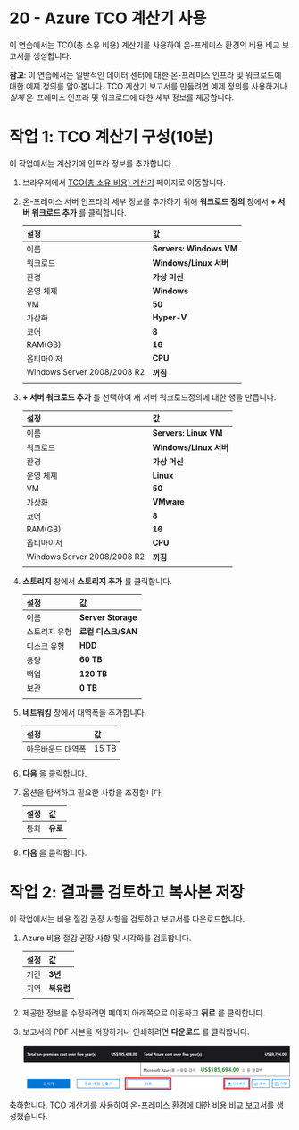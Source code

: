 ﻿---
wts:
    title: '20 - Azure TCO 계산기 사용(10분)'
    module: '모듈 06: Azure 비용 관리 및 서비스 수준 계약에 대해 설명하기'
---
# 20 - Azure TCO 계산기 사용


이 연습에서는 TCO(총 소유 비용) 계산기를 사용하여 온-프레미스 환경의 비용 비교 보고서를 생성합니다.

**참고**: 이 연습에서는 일반적인 데이터 센터에 대한 온-프레미스 인프라 및 워크로드에 대한 예제 정의를 알아봅니다. TCO 계산기 보고서를 만들려면 예제 정의를 사용하거나 *실제* 온-프레미스 인프라 및 워크로드에 대한 세부 정보를 제공합니다.

# 작업 1: TCO 계산기 구성(10분)

이 작업에서는 계산기에 인프라 정보를 추가합니다. 

1. 브라우저에서 [TCO(총 소유 비용) 계산기](https://azure.microsoft.com/ko-kr/pricing/tco/calculator/) 페이지로 이동합니다.

2. 온-프레미스 서버 인프라의 세부 정보를 추가하기 위해 **워크로드 정의** 창에서 **+ 서버 워크로드 추가** 를 클릭합니다.

    | 설정 | 값 |
    | -- | -- |
    | 이름 | **Servers: Windows VM** |
    | 워크로드 | **Windows/Linux 서버** |
    | 환경 | **가상 머신** |
    | 운영 체제 | **Windows** |  
    | VM | **50** |
    | 가상화 | **Hyper-V** |
    | 코어 | **8**|
    | RAM(GB) | **16** |
    | 옵티마이저 | **CPU** |
    | Windows Server 2008/2008 R2 | **꺼짐** |
    | | |

3. **+ 서버 워크로드 추가** 를 선택하여 새 서버 워크로드정의에 대한 행을 만듭니다. 

    | 설정 | 값 |
    | -- | -- |
    | 이름 | **Servers: Linux VM** |
    | 워크로드 | **Windows/Linux 서버** |
    | 환경 | **가상 머신** |
    | 운영 체제 | **Linux** |  
    | VM | **50** |
    | 가상화 | **VMware** |
    | 코어 | **8**|
    | RAM(GB) | **16** |
    | 옵티마이저 | **CPU** |
    | Windows Server 2008/2008 R2 | **꺼짐** |
    | | |

4. **스토리지** 창에서 **스토리지 추가** 를 클릭합니다.

    | 설정 | 값 |
    | -- | -- |
    | 이름 | **Server Storage** |
    | 스토리지 유형 | **로컬 디스크/SAN** |
    | 디스크 유형 | **HDD** |
    | 용량 | **60 TB** |  
    | 백업 | **120 TB** |
    | 보관 | **0 TB** |
    | | |

5. **네트워킹** 창에서 대역폭을 추가합니다. 

    | 설정 | 값 |
    | -- | -- |
    | 아웃바운드 대역폭 | 15 TB|
    | | |

6. **다음** 을 클릭합니다.

7. 옵션을 탐색하고 필요한 사항을 조정합니다. 

    | 설정 | 값 |
    | -- | -- |
    | 통화 | **유로** |
    | | |

8. **다음** 을 클릭합니다.

# 작업 2: 결과를 검토하고 복사본 저장

이 작업에서는 비용 절감 권장 사항을 검토하고 보고서를 다운로드합니다. 

1. Azure 비용 절감 권장 사항 및 시각화를 검토합니다.

    | 설정 | 값 |
    | -- | -- |
    | 기간| **3년** |
    | 지역 | **북유럽** |
    | | |


2. 제공한 정보를 수정하려면 페이지 아래쪽으로 이동하고 **뒤로** 를 클릭합니다. 

3. 보고서의 PDF 사본을 저장하거나 인쇄하려면 **다운로드** 를 클릭합니다.

    ![Azure TCO 계산기 보고서 창의 스크린샷. 강조 표시되어 있고 모두 입력된 필드는 TCO 계산기 기간을 3년으로 설정하고 지역을 북유럽으로 설정하는 방법을 나타냅니다. 그래프는 Azure 사용에 따른 비용 절감과 비교되는 온-프레미스 인프라 및 워크로드 오프셋 비용을 보여줍니다.](../images/2001.png)

축하합니다. TCO 계산기를 사용하여 온-프레미스 환경에 대한 비용 비교 보고서를 생성했습니다.
